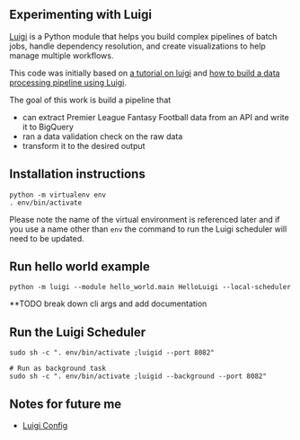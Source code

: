 ## Experimenting with Luigi
[Luigi](https://github.com/spotify/luigi) is a Python module that helps you build complex pipelines of batch jobs, handle dependency resolution, and create visualizations to help manage multiple workflows.

This code was initially based on [a tutorial on luigi](https://towardsdatascience.com/a-tutorial-on-luigi-spotifys-pipeline-5c694fb4113e) and [how to build a data processing pipeline using Luigi](https://www.digitalocean.com/community/tutorials/how-to-build-a-data-processing-pipeline-using-luigi-in-python-on-ubuntu-20-04).

The goal of this work is build a pipeline that
* can extract Premier League Fantasy Football data from an API and write it to BigQuery
* ran a data validation check on the raw data
* transform it to the desired output

## Installation instructions

```commandline
python -m virtualenv env
. env/bin/activate
```

Please note the name of the virtual environment is referenced later and if you use a name other than `env` the command to run the Luigi scheduler will need to be updated.

## Run hello world example

```commandline
python -m luigi --module hello_world.main HelloLuigi --local-scheduler
```
**TODO break down cli args and add documentation

## Run the Luigi Scheduler

```commandline
sudo sh -c ". env/bin/activate ;luigid --port 8082"
```

```
# Run as background task
sudo sh -c ". env/bin/activate ;luigid --background --port 8082"
```

## Notes for future me

* [Luigi Config](https://www.promptworks.com/blog/configuring-complex-luigi-pipelines/)